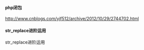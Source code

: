 #### php闭包
http://www.cnblogs.com/yjf512/archive/2012/10/29/2744702.html
#### str_replace进阶运用
str_replace进阶运用